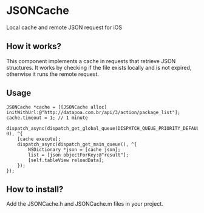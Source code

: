 JSONCache
=========

Local cache and remote JSON request for iOS

How it works?
-------------
This component implements a cache in requests that retrieve JSON structures. It works by checking if the file exists locally and is not expired, otherwise it runs the remote request.

Usage
-----

  	JSONCache *cache = [[JSONCache alloc] initWithUrl:@"http://datapoa.com.br/api/3/action/package_list"];
	cache.timeout = 1; // 1 minute
	
	dispatch_async(dispatch_get_global_queue(DISPATCH_QUEUE_PRIORITY_DEFAULT, 0), ^{
		[cache execute];
		dispatch_async(dispatch_get_main_queue(), ^{
			NSDictionary *json = [cache json];
			list = [json objectForKey:@"result"];
            [self.tableView reloadData];
		});
	});

How to install?
---------------
Add the JSONCache.h and JSONCache.m files in your project.
